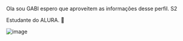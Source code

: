 Ola sou GABI espero que aproveitem as informações desse perfil. S2

Estudante do ALURA. 🥰

![image](https://github.com/user-attachments/assets/186daf01-ed20-49c5-91d9-42b1e68026b6)

